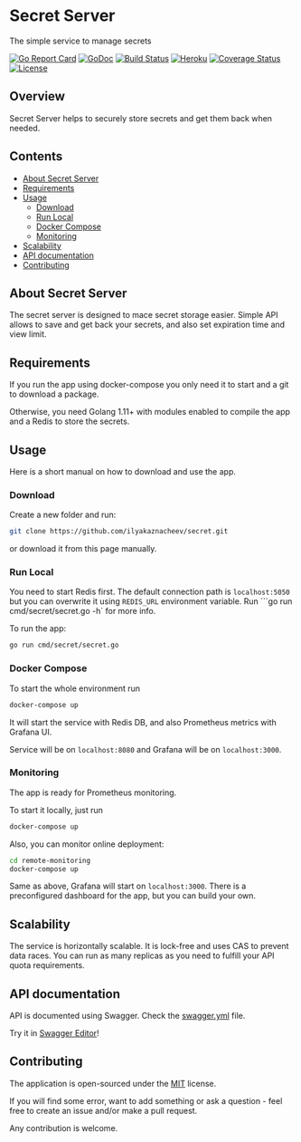 # Secret Server

The simple service to manage secrets

[![Go Report Card](https://goreportcard.com/badge/github.com/ilyakaznacheev/secret)](https://goreportcard.com/report/github.com/ilyakaznacheev/secret) 
[![GoDoc](https://godoc.org/github.com/ilyakaznacheev/secret?status.svg)](https://godoc.org/github.com/ilyakaznacheev/secret)
[![Build Status](https://travis-ci.org/ilyakaznacheev/secret.svg?branch=master)](https://travis-ci.org/ilyakaznacheev/secret)
[![Heroku](https://pyheroku-badge.herokuapp.com/?app=secret-web&root=v1&style=flat)](https://secret-web.herokuapp.com/)
[![Coverage Status](https://codecov.io/github/ilyakaznacheev/secret/coverage.svg?branch=master)](https://codecov.io/gh/ilyakaznacheev/secret)
[![License](https://img.shields.io/badge/license-MIT-blue.svg)](/LICENSE)

## Overview

Secret Server helps to securely store secrets and get them back when needed.

## Contents

- [About Secret Server](#about-secret-server)
- [Requirements](#requirements)
- [Usage](#usage)
    - [Download](#download)
    - [Run Local](#run-local)
    - [Docker Compose](#docker-compose)
    - [Monitoring](#monitoring)
- [Scalability](#scalability)
- [API documentation](#api-documentation)
- [Contributing](#contributing)

## About Secret Server

The secret server is designed to mace secret storage easier. Simple API allows to save and get back your secrets, and also set expiration time and view limit.

## Requirements

If you run the app using docker-compose you only need it to start and a git to download a package.

Otherwise, you need Golang 1.11+ with modules enabled to compile the app and a Redis to store the secrets.

## Usage

Here is a short manual on how to download and use the app.

### Download

Create a new folder and run:

```bash
git clone https://github.com/ilyakaznacheev/secret.git
```

or download it from this page manually.

### Run Local

You need to start Redis first. The default connection path is `localhost:5050` but you can overwrite it using `REDIS_URL` environment variable. Run ```go run cmd/secret/secret.go -h` for more info.

To run the app:

```bash
go run cmd/secret/secret.go
```

### Docker Compose

To start the whole environment run

```bash
docker-compose up
```

It will start the service with Redis DB, and also Prometheus metrics with Grafana UI.

Service will be on `localhost:8080` and Grafana will be on `localhost:3000`.

### Monitoring

The app is ready for Prometheus monitoring.

To start it locally, just run 

```bash
docker-compose up
```

Also, you can monitor online deployment:

```bash
cd remote-monitoring
docker-compose up
```

Same as above, Grafana will start on `localhost:3000`. There is a preconfigured dashboard for the app, but you can build your own.

## Scalability

The service is horizontally scalable. It is lock-free and uses CAS to prevent data races. You can run as many replicas as you need to fulfill your API quota requirements.

## API documentation

API is documented using Swagger. Check the [swagger.yml](/swagger.yml) file.

Try it in [Swagger Editor](https://editor.swagger.io/)!

## Contributing

The application is open-sourced under the [MIT](/LICENSE) license.

If you will find some error, want to add something or ask a question - feel free to create an issue and/or make a pull request.

Any contribution is welcome.